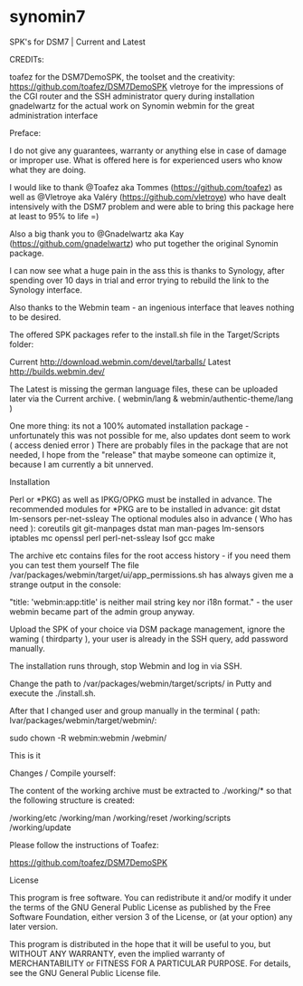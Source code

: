 # synomin7
SPK's for DSM7 | Current and Latest

CREDITs:

toafez for the DSM7DemoSPK, the toolset and the creativity: https://github.com/toafez/DSM7DemoSPK
vletroye for the impressions of the CGI router and the SSH administrator query during installation
gnadelwartz for the actual work on Synomin
webmin for the great administration interface

Preface:

I do not give any guarantees, warranty or anything else in case of damage or improper use. What is offered here is for experienced users who know what they are doing.

I would like to thank @Toafez aka Tommes (https://github.com/toafez) as well as @Vletroye aka Valéry (https://github.com/vletroye) who have dealt intensively with the DSM7 problem and were able to bring this package here at least to 95% to life =)

Also a big thank you to @Gnadelwartz aka Kay (https://github.com/gnadelwartz) who put together the original Synomin package.

I can now see what a huge pain in the ass this is thanks to Synology, after spending over 10 days in trial and error trying to rebuild the link to the Synology interface.

Also thanks to the Webmin team - an ingenious interface that leaves nothing to be desired.

The offered SPK packages refer to the install.sh file in the Target/Scripts folder:

Current http://download.webmin.com/devel/tarballs/
Latest http://builds.webmin.dev/

The Latest is missing the german language files, these can be uploaded later via the Current archive. ( webmin/lang & webmin/authentic-theme/lang )

One more thing: its not a 100% automated installation package - unfortunately this was not possible for me, also updates dont seem to work ( access denied error )
There are probably files in the package that are not needed, I hope from the "release" that maybe someone can optimize it, because I am currently a bit unnerved.

Installation

Perl or *PKG) as well as IPKG/OPKG must be installed in advance.
The recommended modules for *PKG are to be installed in advance: git dstat Im-sensors per-net-ssleay
The optional modules also in advance ( Who has need ): coreutils git git-manpages dstat man man-pages Im-sensors iptables mc openssl perl perl-net-ssleay Isof gcc make

The archive etc contains files for the root access history - if you need them you can test them yourself
The file /var/packages/webmin/target/ui/app_permissions.sh has always given me a strange output in the console:

"title: 'webmin:app:title' is neither mail string key nor i18n format." - the user webmin became part of the admin group anyway.

Upload the SPK of your choice via DSM package management, ignore the waming ( thirdparty ), your user is already in the SSH query, add password manually.

The installation runs through, stop Webmin and log in via SSH.

Change the path to /var/packages/webmin/target/scripts/ in Putty and execute the ./install.sh.

After that I changed user and group manually in the terminal ( path: Ivar/packages/webmin/target/webmin/:

sudo chown -R webmin:webmin /webmin/

This is it

Changes / Compile yourself:

The content of the working archive must be extracted to ./working/* so that the following structure is created:

/working/etc
/working/man
/working/reset
/working/scripts
/working/update

Please follow the instructions of Toafez:

https://github.com/toafez/DSM7DemoSPK

License

This program is free software. You can redistribute it and/or modify it under the terms of the GNU General Public License as published by the Free Software Foundation, either version 3 of the License, or (at your option) any later version.

This program is distributed in the hope that it will be useful to you, but WITHOUT ANY WARRANTY, even the implied warranty of MERCHANTABILITY or FITNESS FOR A PARTICULAR PURPOSE. For details, see the GNU General Public License file.